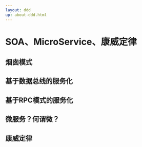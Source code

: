 ```yaml
---
layout: ddd
up: about-ddd.html
---
```


# SOA、MicroService、康威定律

## 烟囱模式

## 基于数据总线的服务化

## 基于RPC模式的服务化

## 微服务？何谓微？

## 康威定律

